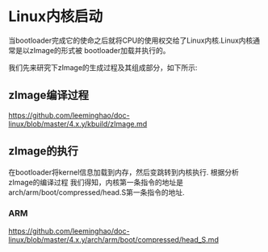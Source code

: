 Linux内核启动
========================================

当bootloader完成它的使命之后就将CPU的使用权交给了Linux内核.Linux内核通常是以zImage的形式被
bootloader加载并执行的。

我们先来研究下zImage的生成过程及其组成部分，如下所示:

zImage编译过程
----------------------------------------

https://github.com/leeminghao/doc-linux/blob/master/4.x.y/kbuild/zImage.md

zImage的执行
----------------------------------------

在bootloader将kernel信息加载到内存，然后变跳转到内核执行. 根据分析zImage的编译过程
我们得知，内核第一条指令的地址是arch/arm/boot/compressed/head.S第一条指令的地址.

### ARM

https://github.com/leeminghao/doc-linux/blob/master/4.x.y/arch/arm/boot/compressed/head_S.md

